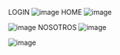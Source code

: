 LOGIN
![image](https://github.com/ireneFM97/SportTrainer/assets/121550787/51b827c9-66cd-4846-b176-e6c86712bb84)
HOME
![image](https://github.com/ireneFM97/SportTrainer/assets/121550787/0474bf2b-588f-4e1e-8bff-a032b64d5c7a)


![image](https://github.com/ireneFM97/SportTrainer/assets/121550787/27e592f5-f36c-4748-a160-9182a6804d43)
NOSOTROS
![image](https://github.com/ireneFM97/SportTrainer/assets/121550787/257737b2-0885-4c49-8a41-b2fcb738804a)


![image](https://github.com/ireneFM97/SportTrainer/assets/121550787/3b5cb752-00da-46d8-8f47-622ef9b1c72d)



